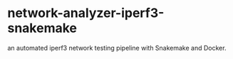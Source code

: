 # network-analyzer-iperf3-snakemake
an automated iperf3 network testing pipeline with Snakemake and Docker.
